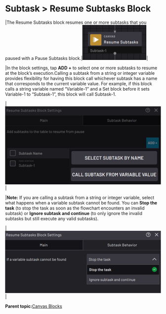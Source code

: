 # Subtask \> Resume Subtasks Block

|The Resume Subtasks block resumes one or more subtasks that you paused with a Pause Subtasks block.|![](../Images/TaskCanvasBlockGlossary/Canvas-ResumeSubtasks-Block.png)|

|In the block settings, tap **ADD +** to select one or more subtasks to resume at the block’s execution.Calling a subtask from a string or integer variable provides flexibility for having this block call whichever subtask has a name that corresponds to the current variable value. For example, if this block calls a string variable named “Variable-1” and a Set block before it sets Variable-1 to “Subtask-1”, this block will call Subtask-1.

|![](../Images/TaskCanvasBlockGlossary/Canvas-ResumeSubtasks-Settings-Main.png)|

|**Note:** If you are calling a subtask from a string or integer variable, select what happens when a variable subtask cannot be found. You can **Stop the task** \(to stop the task as soon as the flowchart encounters an invalid subtask\) or **Ignore subtask and continue** \(to only ignore the invalid subtasks but still execute any valid subtasks\).

|![](../Images/TaskCanvasBlockGlossary/Canvas-ResumeSubtasks-Settings-SubtaskBehavior.png)|

**Parent topic:**[Canvas Blocks](../TaskCanvasBlockGlossary/Canvas-Overview.md)

